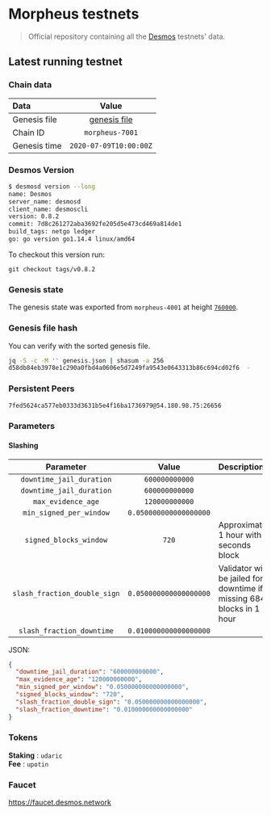 # Morpheus testnets
> Official repository containing all the [Desmos](https://github.com/desmos-labs/desmos) testnets' data.

## Latest running testnet

### Chain data
| Data | Value | 
| :--- | :---: |
| Genesis file |  [genesis file](genesis.json) |
| Chain ID | `morpheus-7001` |
| Genesis time | `2020-07-09T10:00:00Z` |

### Desmos Version
```sh
$ desmosd version --long
name: Desmos
server_name: desmosd
client_name: desmoscli
version: 0.8.2
commit: 7d8c261272aba3692fe205d5e473cd469a814de1
build_tags: netgo ledger
go: go version go1.14.4 linux/amd64
```

To checkout this version run: 

```
git checkout tags/v0.8.2
```

### Genesis state
The genesis state was exported from `morpheus-4001` at height [`760000`](https://morpheus-4001.desmos.network/blocks/760000).

### Genesis file hash
You can verify with the sorted genesis file.

```sh
jq -S -c -M '' genesis.json | shasum -a 256
d58db84eb3978e1c290a0fbd4a0606e5d7249fa9543e0643313b86c694cd02f6  -
```

### Persistent Peers
```sh
7fed5624ca577eb0333d3631b5e4f16ba1736979@54.180.98.75:26656
```

### Parameters

#### Slashing
| Parameter | Value | Description |
| :-------: | :---: | :---------- |
| `downtime_jail_duration` | `600000000000` | |
| `downtime_jail_duration` |  `600000000000` | |
| `max_evidence_age` |  `120000000000` | |
| `min_signed_per_window` |  `0.050000000000000000` | |
| `signed_blocks_window` |  `720` | Approximately 1 hour with 5 seconds block |
| `slash_fraction_double_sign` |  `0.050000000000000000` | Validator will be jailed for downtime if  missing 684 blocks in 1 hour
| `slash_fraction_downtime` |  `0.010000000000000000` | |

JSON:
```json
{
  "downtime_jail_duration": "600000000000",
  "max_evidence_age": "120000000000",
  "min_signed_per_window": "0.050000000000000000",
  "signed_blocks_window": "720",
  "slash_fraction_double_sign": "0.050000000000000000",
  "slash_fraction_downtime": "0.010000000000000000"
}
```

### Tokens
__Staking__ : `udaric` \
__Fee__ : `upotin`

### Faucet
https://faucet.desmos.network
